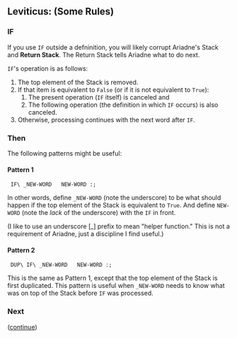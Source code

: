 ## Leviticus: (Some Rules)

### IF

If you use `IF` outside a defninition, you will likely corrupt Ariadne's Stack and **Return Stack**.
The Return Stack tells Ariadne what to do next.

`IF`'s operation is as follows:

1. The top element of the Stack is removed.
2. If that item is equivalent to `False` (or if it is not equivalent to `True`):
    1. The present operation (`IF` itself) is canceled and
    2. The following operation (the definition in which `IF` occurs) is also canceled.
3. Otherwise, processing continues with the next word after `IF`.
  
 ### Then
 
 The following patterns might be useful:
 
 #### Pattern 1
 
     IF\ _NEW-WORD   NEW-WORD :;
     
 In other words, define `_NEW-WORD` (note the underscore) to be what should happen if the top element of the Stack is equivalent to `True`.
 And define `NEW-WORD` (note the _lack_ of the underscore) with the `IF` in front.
 
 (I like to use an underscore \[_\] prefix to mean "helper function."
 This is not a requirement of Ariadne, just a discipline I find useful.)
 
 #### Pattern 2
 
     DUP\ IF\ _NEW-WORD   NEW-WORD :;
     
 This is the same as Pattern 1, except that the top element of the Stack is first duplicated.
 This pattern is useful when `_NEW-WORD` needs to know what was on top of the Stack before `IF` was processed.
 
 ### Next
 
 ([continue](https://github.com/dmparrishphd/Python4th/blob/master/2b/Tutorial/body4.md))
